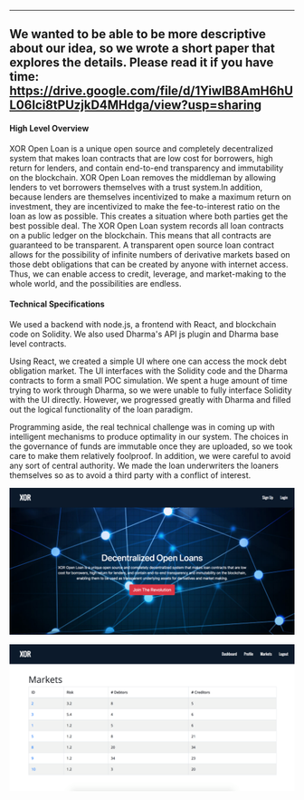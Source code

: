 ------------
We wanted to be able to be more descriptive about our idea, so we wrote a short paper that explores the details. Please read it if you have time: https://drive.google.com/file/d/1YiwlB8AmH6hUL06Ici8tPUzjkD4MHdga/view?usp=sharing
------------

#### High Level Overview

XOR Open Loan is a unique open source and completely decentralized system that makes loan contracts that are low cost for borrowers, high return for lenders, and contain end-to-end transparency and immutability on the blockchain. XOR Open Loan removes the middleman by allowing lenders to vet borrowers themselves with a trust system.In addition, because lenders are themselves incentivized to make a maximum return on investment, they are incentivized to make the fee-to-interest ratio on the loan as low as possible. This creates a situation where both parties get the best possible deal. The XOR Open Loan system records all loan contracts on a public ledger on the blockchain. This means that all contracts are guaranteed to be transparent. A transparent open source loan contract allows for the possibility of infinite numbers of derivative markets based on those debt obligations that can be created by anyone with internet access. Thus, we can enable access to credit, leverage, and market-making to the whole world, and the possibilities are endless.

#### Technical Specifications

We used a backend with node.js, a frontend with React, and blockchain code on Solidity. We also used Dharma's API js plugin and Dharma base level contracts.

Using React, we created a simple UI where one can access the mock debt obligation market. The UI interfaces with the Solidity code and the Dharma contracts to form a small POC simulation. We spent a huge amount of time trying to work through Dharma, so we were unable to fully interface Solidity with the UI directly. However, we progressed greatly with Dharma and filled out the logical functionality of the loan paradigm. 

Programming aside, the real technical challenge was in coming up with intelligent mechanisms to produce optimality in our system. The choices in the governance of funds are immutable once they are uploaded, so we took care to make them relatively foolproof. In addition, we were careful to avoid any sort of central authority. We made the loan underwriters the loaners themselves so as to avoid a third party with a conflict of interest. 

![Screenshot](shot1.png)

![Screenshot](shot2.png)

